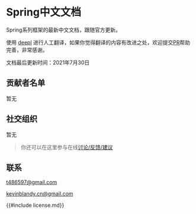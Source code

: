 # Spring中文文档

Spring系列框架的最新中文文档，跟随官方更新。

使用 [deepl](https://www.deepl.com/translator) 进行人工翻译，如果你觉得翻译的内容有改进之处，欢迎提交[PR](https://github.com/springcloud-community/springcloud-document)帮助完善，非常感谢。

文档最后更新时间：2021年7月30日

## 贡献者名单

暂无

## 社交组织

暂无

> 你还可以在这里参与在线[讨论/反馈/建议](https://github.com/springcloud-community/springcloud-document/discussions)

## 联系

t486597@gmail.com

kevinblandy.cn@gmail.com

{{#include license.md}}
